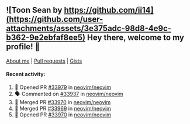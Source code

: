 ## ![Toon Sean by https://github.com/ii14](https://github.com/user-attachments/assets/3e375adc-98d8-4e9c-b362-9e2ebfaf8ee5) Hey there, welcome to my profile! 👋

[About me](https://seandewar.github.io/)
 | [Pull requests](https://github.com/search?p=1&q=author%3Aseandewar+is%3Apr)
 | [Gists](https://gist.github.com/seandewar)

#### Recent activity:

<!--START_SECTION:activity-->
1. 💪 Opened PR [#33979](https://github.com/neovim/neovim/pull/33979) in [neovim/neovim](https://github.com/neovim/neovim)
2. 🗣 Commented on [#33937](https://github.com/neovim/neovim/pull/33937#issuecomment-2869965217) in [neovim/neovim](https://github.com/neovim/neovim)
3. 🎉 Merged PR [#33970](https://github.com/neovim/neovim/pull/33970) in [neovim/neovim](https://github.com/neovim/neovim)
4. 🎉 Merged PR [#33969](https://github.com/neovim/neovim/pull/33969) in [neovim/neovim](https://github.com/neovim/neovim)
5. 💪 Opened PR [#33970](https://github.com/neovim/neovim/pull/33970) in [neovim/neovim](https://github.com/neovim/neovim)
<!--END_SECTION:activity-->
